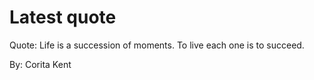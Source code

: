 # Latest quote 

Quote: Life is a succession of moments. To live each one is to succeed. 

By: Corita Kent